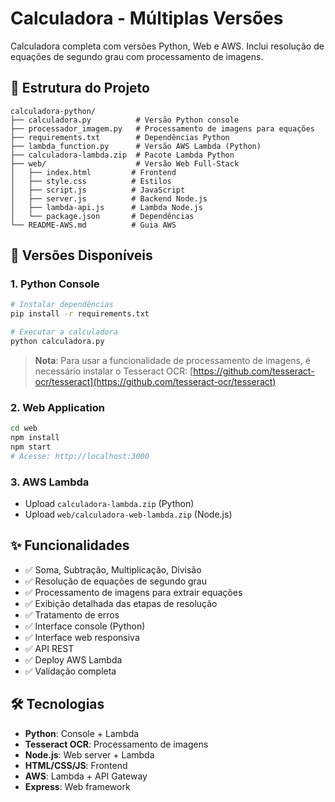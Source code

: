 # Calculadora - Múltiplas Versões

Calculadora completa com versões Python, Web e AWS. Inclui resolução de equações de segundo grau com processamento de imagens.

## 📁 Estrutura do Projeto

```
calculadora-python/
├── calculadora.py          # Versão Python console
├── processador_imagem.py   # Processamento de imagens para equações
├── requirements.txt        # Dependências Python
├── lambda_function.py      # Versão AWS Lambda (Python)
├── calculadora-lambda.zip  # Pacote Lambda Python
├── web/                    # Versão Web Full-Stack
│   ├── index.html         # Frontend
│   ├── style.css          # Estilos
│   ├── script.js          # JavaScript
│   ├── server.js          # Backend Node.js
│   ├── lambda-api.js      # Lambda Node.js
│   └── package.json       # Dependências
└── README-AWS.md          # Guia AWS
```

## 🚀 Versões Disponíveis

### 1. Python Console
```bash
# Instalar dependências
pip install -r requirements.txt

# Executar a calculadora
python calculadora.py
```

> **Nota**: Para usar a funcionalidade de processamento de imagens, é necessário instalar o Tesseract OCR: [https://github.com/tesseract-ocr/tesseract](https://github.com/tesseract-ocr/tesseract)

### 2. Web Application
```bash
cd web
npm install
npm start
# Acesse: http://localhost:3000
```

### 3. AWS Lambda
- Upload `calculadora-lambda.zip` (Python)
- Upload `web/calculadora-web-lambda.zip` (Node.js)

## ✨ Funcionalidades

- ✅ Soma, Subtração, Multiplicação, Divisão
- ✅ Resolução de equações de segundo grau
- ✅ Processamento de imagens para extrair equações
- ✅ Exibição detalhada das etapas de resolução
- ✅ Tratamento de erros
- ✅ Interface console (Python)
- ✅ Interface web responsiva
- ✅ API REST
- ✅ Deploy AWS Lambda
- ✅ Validação completa

## 🛠️ Tecnologias

- **Python**: Console + Lambda
- **Tesseract OCR**: Processamento de imagens
- **Node.js**: Web server + Lambda
- **HTML/CSS/JS**: Frontend
- **AWS**: Lambda + API Gateway
- **Express**: Web framework